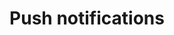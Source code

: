 ---
layout: layouts/base-article.njk
title: Push notifications
excerpt: "Introducing push notifications"
categories: browse
tags: [guide,Webmentions]
primary_tag: Sharing your content
secondary_tag: Webmentions

identifier: webmentions
status: draft
---